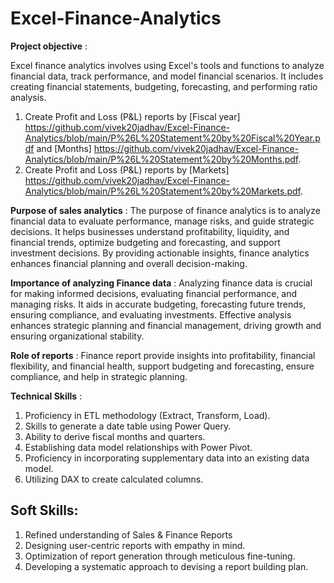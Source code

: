 # Excel-Finance-Analytics

**Project objective** : 

Excel finance analytics involves using Excel's tools and functions to analyze financial data, track performance, and model financial scenarios. It includes creating financial statements, budgeting, forecasting, and performing ratio analysis.

1. Create Profit and Loss (P&L) reports by [Fiscal year] https://github.com/vivek20jadhav/Excel-Finance-Analytics/blob/main/P%26L%20Statement%20by%20Fiscal%20Year.pdf and [Months] https://github.com/vivek20jadhav/Excel-Finance-Analytics/blob/main/P%26L%20Statement%20by%20Months.pdf.
2. Create Profit and Loss (P&L) reports by [Markets] https://github.com/vivek20jadhav/Excel-Finance-Analytics/blob/main/P%26L%20Statement%20by%20Markets.pdf.

**Purpose of sales analytics** : The purpose of finance analytics is to analyze financial data to evaluate performance, manage risks, and guide strategic decisions. It helps businesses understand profitability, liquidity, and financial trends, optimize budgeting and forecasting, and support investment decisions. By providing actionable insights, finance analytics enhances financial planning and overall decision-making.

**Importance of analyzing Finance data** : Analyzing finance data is crucial for making informed decisions, evaluating financial performance, and managing risks. It aids in accurate budgeting, forecasting future trends, ensuring compliance, and evaluating investments. Effective analysis enhances strategic planning and financial management, driving growth and ensuring organizational stability.

**Role of reports** : Finance report provide insights into profitability, financial flexibility, and financial health, support budgeting and forecasting, ensure compliance, and help in strategic planning.

**Technical Skills** :
1. Proficiency in ETL methodology (Extract, Transform, Load).
2. Skills to generate a date table using Power Query.
3. Ability to derive fiscal months and quarters.
4. Establishing data model relationships with Power Pivot.
5. Proficiency in incorporating supplementary data into an existing data model.
6. Utilizing DAX to create calculated columns.

## Soft Skills:
1. Refined understanding of Sales & Finance Reports
2. Designing user-centric reports with empathy in mind.
3. Optimization of report generation through meticulous fine-tuning.
4. Developing a systematic approach to devising a report building plan.
